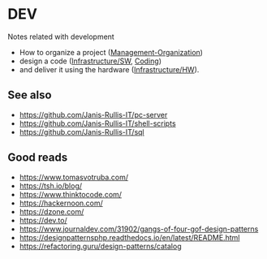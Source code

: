 # DEV

Notes related with development

* How to organize a project ([Management-Organization](Management-Organization))
* design a code ([Infrastructure/SW](Infrastructure/SW), [Coding](Coding)) 
* and deliver it using the hardware ([Infrastructure/HW](Infrastructure/HW)).

## See also

* https://github.com/Janis-Rullis-IT/pc-server
* https://github.com/Janis-Rullis-IT/shell-scripts
* https://github.com/Janis-Rullis-IT/sql

## Good reads

- https://www.tomasvotruba.com/
- https://tsh.io/blog/
- https://www.thinktocode.com/ 
- https://hackernoon.com/ 
- https://dzone.com/ 
- https://dev.to/
- https://www.journaldev.com/31902/gangs-of-four-gof-design-patterns
- https://designpatternsphp.readthedocs.io/en/latest/README.html
- https://refactoring.guru/design-patterns/catalog 